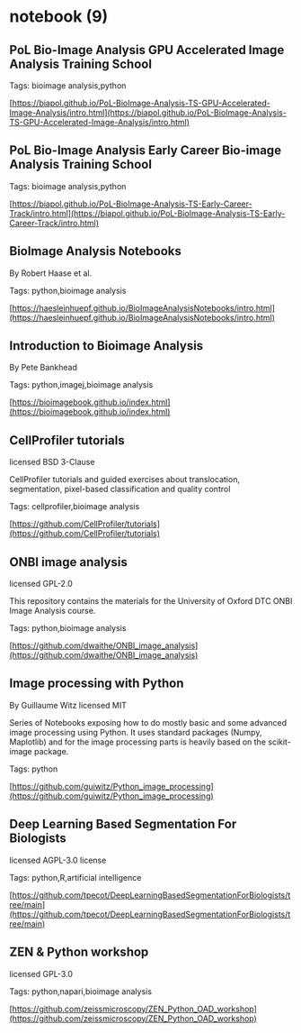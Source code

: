 # notebook (9)
## PoL Bio-Image Analysis GPU Accelerated Image Analysis Training School



Tags: bioimage analysis,python

[https://biapol.github.io/PoL-BioImage-Analysis-TS-GPU-Accelerated-Image-Analysis/intro.html](https://biapol.github.io/PoL-BioImage-Analysis-TS-GPU-Accelerated-Image-Analysis/intro.html)

## PoL Bio-Image Analysis Early Career Bio-image Analysis Training School



Tags: bioimage analysis,python

[https://biapol.github.io/PoL-BioImage-Analysis-TS-Early-Career-Track/intro.html](https://biapol.github.io/PoL-BioImage-Analysis-TS-Early-Career-Track/intro.html)

## BioImage Analysis Notebooks
By Robert Haase et al.



Tags: python,bioimage analysis

[https://haesleinhuepf.github.io/BioImageAnalysisNotebooks/intro.html](https://haesleinhuepf.github.io/BioImageAnalysisNotebooks/intro.html)

## Introduction to Bioimage Analysis
By Pete Bankhead



Tags: python,imagej,bioimage analysis

[https://bioimagebook.github.io/index.html](https://bioimagebook.github.io/index.html)

## CellProfiler tutorials
licensed BSD 3-Clause


CellProfiler tutorials and guided exercises about translocation, segmentation, pixel-based classification and quality control

Tags: cellprofiler,bioimage analysis

[https://github.com/CellProfiler/tutorials](https://github.com/CellProfiler/tutorials)

## ONBI image analysis
licensed GPL-2.0


This repository contains the materials for the University of Oxford DTC ONBI Image Analysis course.

Tags: python,bioimage analysis

[https://github.com/dwaithe/ONBI_image_analysis](https://github.com/dwaithe/ONBI_image_analysis)

## Image processing with Python
By Guillaume Witz
licensed MIT


Series of Notebooks exposing how to do mostly basic and some advanced image processing using Python. It uses standard packages (Numpy, Maplotlib) and for the image processing parts is heavily based on the scikit-image package.

Tags: python

[https://github.com/guiwitz/Python_image_processing](https://github.com/guiwitz/Python_image_processing)

## Deep Learning Based Segmentation For Biologists
licensed AGPL-3.0 license


Tags: python,R,artificial intelligence

[https://github.com/tpecot/DeepLearningBasedSegmentationForBiologists/tree/main](https://github.com/tpecot/DeepLearningBasedSegmentationForBiologists/tree/main)

## ZEN & Python workshop
licensed GPL-3.0


Tags: python,napari,bioimage analysis

[https://github.com/zeissmicroscopy/ZEN_Python_OAD_workshop](https://github.com/zeissmicroscopy/ZEN_Python_OAD_workshop)

